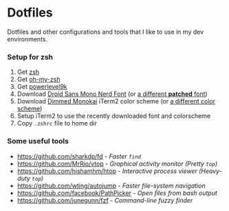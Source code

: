 # Dotfiles

Dotfiles and other configurations and tools that I like to use in my dev environments.

### Setup for zsh

1. Get [zsh](https://github.com/robbyrussell/oh-my-zsh/wiki/Installing-ZSH#install-and-set-up-zsh-as-default)
2. Get [oh-my-zsh](https://github.com/robbyrussell/oh-my-zsh#getting-started)
3. Get [powerlevel9k](https://github.com/bhilburn/powerlevel9k/wiki/Install-Instructions#option-2-install-for-oh-my-zsh)
4. Download [Droid Sans Mono Nerd Font](https://github.com/ryanoasis/nerd-fonts/blob/master/patched-fonts/DroidSansMono/complete/Droid%20Sans%20Mono%20Nerd%20Font%20Complete.otf) (or [a different **patched** font](https://github.com/ryanoasis/nerd-fonts))
5. Download [Dimmed Monokai](https://github.com/mbadolato/iTerm2-Color-Schemes/blob/master/schemes/DimmedMonokai.itermcolors) iTerm2 color scheme (or [a different color scheme](https://github.com/mbadolato/iTerm2-Color-Schemes))
5. Setup iTerm2 to use the recently downloaded font and colorscheme
6. Copy `.zshrc` file to home dir

### Some useful tools
* https://github.com/sharkdp/fd - *Faster `find`*
* https://github.com/MrRio/vtop - *Graphical activity monitor (Pretty `top`)*
* https://github.com/hishamhm/htop - *Interactive process viewer (Heavy-duty `top`)*
* https://github.com/wting/autojump - *Faster file-system navigation*
* https://github.com/facebook/PathPicker - *Open files from bash output*
* https://github.com/junegunn/fzf - *Command-line fuzzy finder*

